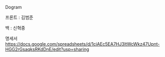 Dogram

프론트 : 김범준

백    : 신혁중 

명세서
https://docs.google.com/spreadsheets/d/1ciAEc5EA7HJ3ltWcWkz47Upnt-HGG2rGsaqksRKdDnE/edit?usp=sharing
